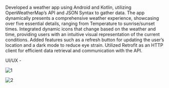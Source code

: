 Developed a weather app using Android and Kotlin, utilizing OpenWeatherMap’s API and JSON Syntax to gather data.
The app dynamically presents a comprehensive weather experience, showcasing over five essential details, ranging from Temperature to sunrise/sunset times.
Integrated dynamic icons that change based on the weather and time, providing users with an intuitive visual representation of the current conditions.
Added features such as a refresh button for updating the user’s location and a dark mode to reduce eye strain.
Utilized Retrofit as an HTTP client for efficient data retrieval and communication with the API.

UI/UX -

![1](https://github.com/VaishnavYash/Weather_Forecast/assets/103493455/90ea79cc-623e-49d6-a63d-64210c8837bf)

![2](https://github.com/VaishnavYash/Weather_Forecast/assets/103493455/44863a9d-e9f4-44e8-ac25-a1822c0eb8ef)
